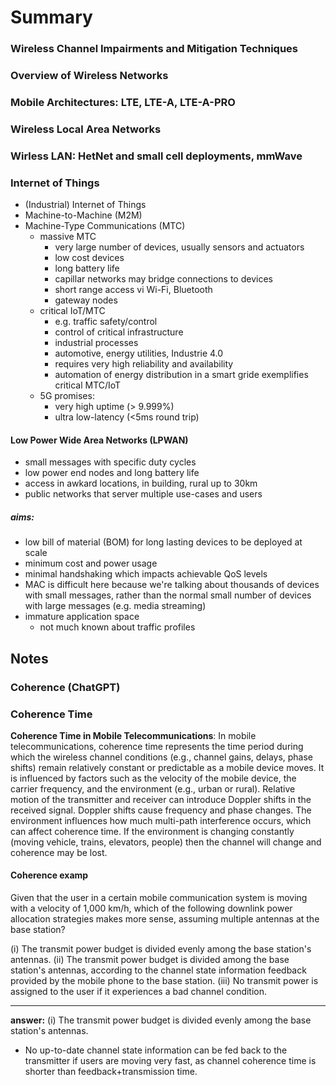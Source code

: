 # Summary
### Wireless Channel Impairments and Mitigation Techniques 
### Overview of Wireless Networks
### Mobile Architectures: LTE, LTE-A, LTE-A-PRO
### Wireless Local Area Networks
### Wirless LAN: HetNet and small cell deployments, mmWave
### Internet of Things
- (Industrial) Internet of Things
- Machine-to-Machine (M2M)
- Machine-Type Communications (MTC)
	- massive MTC
		- very large number of devices, usually sensors and actuators
		- low cost devices
		- long battery life
		- capillar networks may bridge connections to devices
		- short range access vi Wi-Fi, Bluetooth
		- gateway nodes
	- critical IoT/MTC
		- e.g. traffic safety/control
		- control of critical infrastructure
		- industrial processes
		- automotive, energy utilities, Industrie 4.0
		- requires very high reliability and availability
		- automation of energy distribution in a smart gride exemplifies critical MTC/IoT
	- 5G promises:
		- very high uptime (> 9.999%)
		- ultra low-latency (<5ms round trip)
#### Low Power Wide Area Networks (LPWAN)
- small messages with specific duty cycles
- low power end nodes and long battery life
- access in awkard locations, in building, rural up to 30km
- public networks that server multiple use-cases and users
##### aims:
- low bill of material (BOM) for long lasting devices to be deployed at scale
- minimum cost and power usage
- minimal handshaking which impacts achievable QoS levels
- MAC is difficult here because we're talking about thousands of devices with small messages, rather than the normal small number of devices with large messages (e.g. media streaming)
- immature application space
	- not much known about traffic profiles
## Notes
### Coherence (ChatGPT)
### Coherence Time
**Coherence Time in Mobile Telecommunications**: In mobile telecommunications, coherence time represents the time period during which the wireless channel conditions (e.g., channel gains, delays, phase shifts) remain relatively constant or predictable as a mobile device moves. It is influenced by factors such as the velocity of the mobile device, the carrier frequency, and the environment (e.g., urban or rural).
Relative motion of the transmitter and receiver can introduce Doppler shifts in the received signal. Doppler shifts cause frequency and phase changes.
The environment influences how much multi-path interference occurs, which can affect coherence time. If the environment is changing constantly (moving vehicle, trains, elevators, people) then the channel will change and coherence may be lost.

#### Coherence examp
Given that the user in a certain mobile communication system is moving with a velocity of 1,000 km/h, which of the following downlink power allocation strategies makes more sense, assuming multiple antennas at the base station?

(i) The transmit power budget is divided evenly among the base station's antennas.
(ii) The transmit power budget is divided among the base station's antennas, according to the channel state information feedback provided by the mobile phone to the base station.
(iii) No transmit power is assigned to the user if it experiences a bad channel condition.


****
**answer:**
(i) The transmit power budget is divided evenly among the base station's antennas.
- No up-to-date channel state information can be fed back to the transmitter if users are moving very fast, as channel coherence time is shorter than feedback+transmission time.